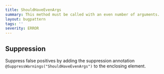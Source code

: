 ```yaml
---
title: ShouldHaveEvenArgs
summary: This method must be called with an even number of arguments.
layout: bugpattern
tags: ''
severity: ERROR
---
```


<!--
*** AUTO-GENERATED, DO NOT MODIFY ***
To make changes, edit the @BugPattern annotation or the explanation in docs/bugpattern.
-->



## Suppression
Suppress false positives by adding the suppression annotation `@SuppressWarnings("ShouldHaveEvenArgs")` to the enclosing element.
